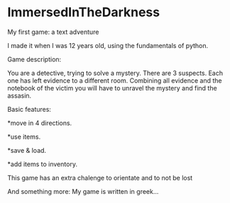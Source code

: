# ImmersedInTheDarkness
My first game: a text adventure

I made it when I was 12 years old, using the fundamentals of python.

Game description:

You are a detective, trying to solve a mystery.
There are 3 suspects.
Each one has left evidence to a different room.
Combining all evidence and the notebook of the victim you will have to unravel the mystery and find the assasin.


Basic features:

*move in 4 directions.

*use items.

*save & load.

*add items to inventory.

This game has an extra chalenge to orientate and to not be lost


And something more:
My game is written in greek...
